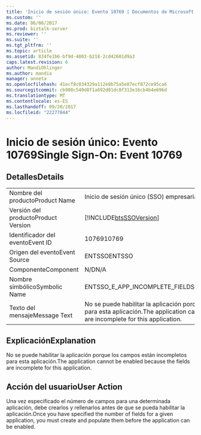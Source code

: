 ```yaml
---
title: 'Inicio de sesión único: Evento 10769 | Documentos de Microsoft'
ms.custom: ''
ms.date: 06/08/2017
ms.prod: biztalk-server
ms.reviewer: ''
ms.suite: ''
ms.tgt_pltfrm: ''
ms.topic: article
ms.assetid: 834fe1b6-bf9d-4803-b218-2cd42601d9a3
caps.latest.revision: 6
author: MandiOhlinger
ms.author: mandia
manager: anneta
ms.openlocfilehash: 41ecf8c034329a112e9b75a5e87ecf872ce95ca6
ms.sourcegitcommit: cb908c540d8f1a692d01dc8f313e16cb4b4e696d
ms.translationtype: MT
ms.contentlocale: es-ES
ms.lasthandoff: 09/20/2017
ms.locfileid: "22277844"
---
```

# <a name="single-sign-on-event-10769"></a><span data-ttu-id="ff674-102">Inicio de sesión único: Evento 10769</span><span class="sxs-lookup"><span data-stu-id="ff674-102">Single Sign-On: Event 10769</span></span>
## <a name="details"></a><span data-ttu-id="ff674-103">Detalles</span><span class="sxs-lookup"><span data-stu-id="ff674-103">Details</span></span>  
  
|||  
|-|-|  
|<span data-ttu-id="ff674-104">Nombre del producto</span><span class="sxs-lookup"><span data-stu-id="ff674-104">Product Name</span></span>|<span data-ttu-id="ff674-105">Inicio de sesión único (SSO) empresarial</span><span class="sxs-lookup"><span data-stu-id="ff674-105">Enterprise Single Sign-On</span></span>|  
|<span data-ttu-id="ff674-106">Versión del producto</span><span class="sxs-lookup"><span data-stu-id="ff674-106">Product Version</span></span>|[!INCLUDE[btsSSOVersion](../includes/btsssoversion-md.md)]|  
|<span data-ttu-id="ff674-107">Identificador del evento</span><span class="sxs-lookup"><span data-stu-id="ff674-107">Event ID</span></span>|<span data-ttu-id="ff674-108">10769</span><span class="sxs-lookup"><span data-stu-id="ff674-108">10769</span></span>|  
|<span data-ttu-id="ff674-109">Origen del evento</span><span class="sxs-lookup"><span data-stu-id="ff674-109">Event Source</span></span>|<span data-ttu-id="ff674-110">ENTSSO</span><span class="sxs-lookup"><span data-stu-id="ff674-110">ENTSSO</span></span>|  
|<span data-ttu-id="ff674-111">Componente</span><span class="sxs-lookup"><span data-stu-id="ff674-111">Component</span></span>|<span data-ttu-id="ff674-112">N/D</span><span class="sxs-lookup"><span data-stu-id="ff674-112">N/A</span></span>|  
|<span data-ttu-id="ff674-113">Nombre simbólico</span><span class="sxs-lookup"><span data-stu-id="ff674-113">Symbolic Name</span></span>|<span data-ttu-id="ff674-114">ENTSSO_E_APP_INCOMPLETE_FIELDS</span><span class="sxs-lookup"><span data-stu-id="ff674-114">ENTSSO_E_APP_INCOMPLETE_FIELDS</span></span>|  
|<span data-ttu-id="ff674-115">Texto del mensaje</span><span class="sxs-lookup"><span data-stu-id="ff674-115">Message Text</span></span>|<span data-ttu-id="ff674-116">No se puede habilitar la aplicación porque los campos están incompletos para esta aplicación.</span><span class="sxs-lookup"><span data-stu-id="ff674-116">The application cannot be enabled because the fields are incomplete for this application.</span></span>|  
  
## <a name="explanation"></a><span data-ttu-id="ff674-117">Explicación</span><span class="sxs-lookup"><span data-stu-id="ff674-117">Explanation</span></span>  
 <span data-ttu-id="ff674-118">No se puede habilitar la aplicación porque los campos están incompletos para esta aplicación.</span><span class="sxs-lookup"><span data-stu-id="ff674-118">The application cannot be enabled because the fields are incomplete for this application.</span></span>  
  
## <a name="user-action"></a><span data-ttu-id="ff674-119">Acción del usuario</span><span class="sxs-lookup"><span data-stu-id="ff674-119">User Action</span></span>  
 <span data-ttu-id="ff674-120">Una vez especificado el número de campos para una determinada aplicación, debe crearlos y rellenarlos antes de que se pueda habilitar la aplicación.</span><span class="sxs-lookup"><span data-stu-id="ff674-120">Once you have specified the number of fields for a given application, you must create and populate them before the application can be enabled.</span></span>